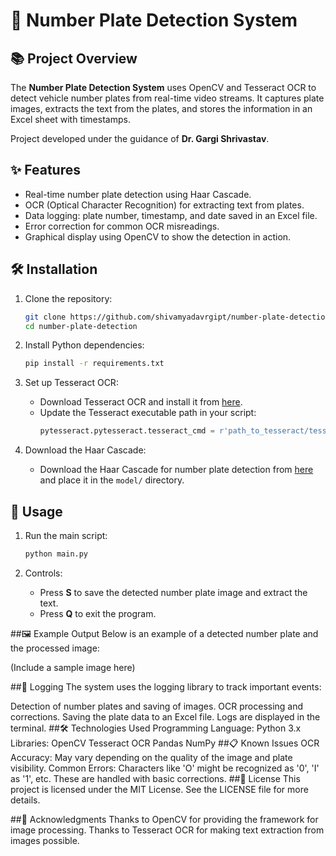 # 🚗 Number Plate Detection System

## 📚 Project Overview
The **Number Plate Detection System** uses OpenCV and Tesseract OCR to detect vehicle number plates from real-time video streams. It captures plate images, extracts the text from the plates, and stores the information in an Excel sheet with timestamps.

Project developed under the guidance of **Dr. Gargi Shrivastav**.

## ✨ Features
- Real-time number plate detection using Haar Cascade.
- OCR (Optical Character Recognition) for extracting text from plates.
- Data logging: plate number, timestamp, and date saved in an Excel file.
- Error correction for common OCR misreadings.
- Graphical display using OpenCV to show the detection in action.

## 🛠️ Installation

1. Clone the repository:
    ```bash
    git clone https://github.com/shivamyadavrgipt/number-plate-detection.git
    cd number-plate-detection
    ```

2. Install Python dependencies:
    ```bash
    pip install -r requirements.txt
    ```

3. Set up Tesseract OCR:
   - Download Tesseract OCR and install it from [here](https://github.com/tesseract-ocr/tesseract).
   - Update the Tesseract executable path in your script:
     ```python
     pytesseract.pytesseract.tesseract_cmd = r'path_to_tesseract/tesseract.exe'
     ```

4. Download the Haar Cascade:
   - Download the Haar Cascade for number plate detection from [here](https://github.com/opencv/opencv/tree/master/data/haarcascades) and place it in the `model/` directory.

## 🚀 Usage

1. Run the main script:
    ```bash
    python main.py
    ```

2. Controls:
   - Press **S** to save the detected number plate image and extract the text.
   - Press **Q** to exit the program.

##🖼️ Example Output
Below is an example of a detected number plate and the processed image:

(Include a sample image here)

##📝 Logging
The system uses the logging library to track important events:

Detection of number plates and saving of images.
OCR processing and corrections.
Saving the plate data to an Excel file.
Logs are displayed in the terminal.
##🛠️ Technologies Used
Programming Language: Python 3.x
Libraries:
OpenCV
Tesseract OCR
Pandas
NumPy
##📋 Known Issues
OCR Accuracy: May vary depending on the quality of the image and plate visibility.
Common Errors: Characters like 'O' might be recognized as '0', 'I' as '1', etc. These are handled with basic corrections.
##📄 License
This project is licensed under the MIT License. See the LICENSE file for more details.

##🙏 Acknowledgments
Thanks to OpenCV for providing the framework for image processing.
Thanks to Tesseract OCR for making text extraction from images possible.
